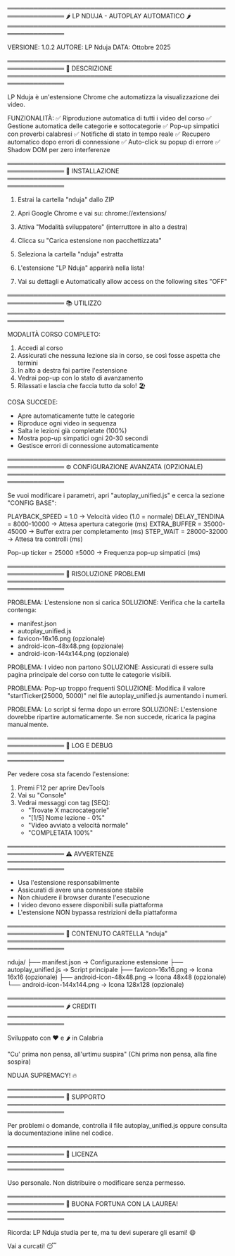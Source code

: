 ═══════════════════════════════════════════════════════════════
🌶️  LP NDUJA - AUTOPLAY AUTOMATICO  🌶️
═══════════════════════════════════════════════════════════════

VERSIONE: 1.0.2
AUTORE: LP Nduja
DATA: Ottobre 2025

═══════════════════════════════════════════════════════════════
📖  DESCRIZIONE
═══════════════════════════════════════════════════════════════

LP Nduja è un'estensione Chrome che automatizza la visualizzazione
dei video.

FUNZIONALITÀ:
✅ Riproduzione automatica di tutti i video del corso
✅ Gestione automatica delle categorie e sottocategorie
✅ Pop-up simpatici con proverbi calabresi
✅ Notifiche di stato in tempo reale
✅ Recupero automatico dopo errori di connessione
✅ Auto-click su popup di errore
✅ Shadow DOM per zero interferenze

═══════════════════════════════════════════════════════════════
🚀  INSTALLAZIONE
═══════════════════════════════════════════════════════════════

1. Estrai la cartella "nduja" dallo ZIP

2. Apri Google Chrome e vai su:
   chrome://extensions/

3. Attiva "Modalità sviluppatore" (interruttore in alto a destra)

4. Clicca su "Carica estensione non pacchettizzata"

5. Seleziona la cartella "nduja" estratta

6. L'estensione "LP Nduja" apparirà nella lista!

7. Vai su dettagli e Automatically allow access on the following sites "OFF"

═══════════════════════════════════════════════════════════════
📚  UTILIZZO
═══════════════════════════════════════════════════════════════

MODALITÀ CORSO COMPLETO:
1. Accedi al corso
2. Assicurati che nessuna lezione sia in corso, se così fosse aspetta che termini
3. In alto a destra fai partire l'estensione
3. Vedrai pop-up con lo stato di avanzamento
4. Rilassati e lascia che faccia tutto da solo! 🏖️

COSA SUCCEDE:
- Apre automaticamente tutte le categorie
- Riproduce ogni video in sequenza
- Salta le lezioni già completate (100%)
- Mostra pop-up simpatici ogni 20-30 secondi
- Gestisce errori di connessione automaticamente


═══════════════════════════════════════════════════════════════
⚙️  CONFIGURAZIONE AVANZATA (OPZIONALE)
═══════════════════════════════════════════════════════════════

Se vuoi modificare i parametri, apri "autoplay_unified.js"
e cerca la sezione "CONFIG BASE":

PLAYBACK_SPEED = 1.0         → Velocità video (1.0 = normale)
DELAY_TENDINA = 8000-10000   → Attesa apertura categorie (ms)
EXTRA_BUFFER = 35000-45000   → Buffer extra per completamento (ms)
STEP_WAIT = 28000-32000      → Attesa tra controlli (ms)

Pop-up ticker = 25000 ±5000  → Frequenza pop-up simpatici (ms)

═══════════════════════════════════════════════════════════════
🔧  RISOLUZIONE PROBLEMI
═══════════════════════════════════════════════════════════════

PROBLEMA: L'estensione non si carica
SOLUZIONE: Verifica che la cartella contenga:
  - manifest.json
  - autoplay_unified.js
  - favicon-16x16.png (opzionale)
  - android-icon-48x48.png (opzionale)
  - android-icon-144x144.png (opzionale)

PROBLEMA: I video non partono
SOLUZIONE: Assicurati di essere sulla pagina principale del corso
           con tutte le categorie visibili.

PROBLEMA: Pop-up troppo frequenti
SOLUZIONE: Modifica il valore "startTicker(25000, 5000)" 
           nel file autoplay_unified.js aumentando i numeri.

PROBLEMA: Lo script si ferma dopo un errore
SOLUZIONE: L'estensione dovrebbe ripartire automaticamente.
           Se non succede, ricarica la pagina manualmente.

═══════════════════════════════════════════════════════════════
📝  LOG E DEBUG
═══════════════════════════════════════════════════════════════

Per vedere cosa sta facendo l'estensione:

1. Premi F12 per aprire DevTools
2. Vai su "Console"
3. Vedrai messaggi con tag [SEQ]:
   - "Trovate X macrocategorie"
   - "[1/5] Nome lezione - 0%"
   - "Video avviato a velocità normale"
   - "COMPLETATA 100%"

═══════════════════════════════════════════════════════════════
⚠️  AVVERTENZE
═══════════════════════════════════════════════════════════════

- Usa l'estensione responsabilmente
- Assicurati di avere una connessione stabile
- Non chiudere il browser durante l'esecuzione
- I video devono essere disponibili sulla piattaforma
- L'estensione NON bypassa restrizioni della piattaforma

═══════════════════════════════════════════════════════════════
📂  CONTENUTO CARTELLA "nduja"
═══════════════════════════════════════════════════════════════

nduja/
├── manifest.json              → Configurazione estensione
├── autoplay_unified.js        → Script principale
├── favicon-16x16.png          → Icona 16x16 (opzionale)
├── android-icon-48x48.png     → Icona 48x48 (opzionale)
└── android-icon-144x144.png   → Icona 128x128 (opzionale)

═══════════════════════════════════════════════════════════════
🌶️  CREDITI
═══════════════════════════════════════════════════════════════

Sviluppato con ❤️ e 🌶️ in Calabria

"Cu' prima non pensa, all'urtimu suspira"
(Chi prima non pensa, alla fine sospira)

NDUJA SUPREMACY! 🔥

═══════════════════════════════════════════════════════════════
📧  SUPPORTO
═══════════════════════════════════════════════════════════════

Per problemi o domande, controlla il file autoplay_unified.js
oppure consulta la documentazione inline nel codice.

═══════════════════════════════════════════════════════════════
📜  LICENZA
═══════════════════════════════════════════════════════════════

Uso personale. Non distribuire o modificare senza permesso.

═══════════════════════════════════════════════════════════════
🎉  BUONA FORTUNA CON LA LAUREA!
═══════════════════════════════════════════════════════════════

Ricorda: LP Nduja studia per te, ma tu devi superare gli esami! 😄

Vai a curcati! 😴
